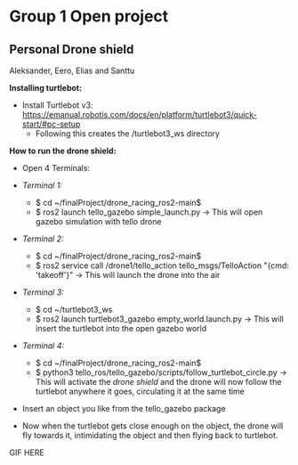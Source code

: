 # Group 1 Open project
## Personal Drone shield

Aleksander, Eero, Elias and Santtu

**Installing turtlebot:**

- Install Turtlebot v3: https://emanual.robotis.com/docs/en/platform/turtlebot3/quick-start/#pc-setup
    - Following this creates the /turtlebot3_ws directory

**How to run the drone shield:**

- Open 4 Terminals:
- *Terminal 1:*
    - $ cd ~/finalProject/drone_racing_ros2-main$
    - $ ros2 launch tello_gazebo simple_launch.py -> This will open gazebo simulation with tello drone

 - *Terminal 2:*
    - $ cd ~/finalProject/drone_racing_ros2-main$
    - $ ros2 service call /drone1/tello_action tello_msgs/TelloAction "{cmd: 'takeoff'}" -> This will launch the drone into the air

 - *Terminal 3:*
    - $ cd ~/turtlebot3_ws
    - $ ros2 launch turtlebot3_gazebo empty_world.launch.py -> This will insert the turtlebot into the open gazebo world

 - *Terminal 4:*
    - $ cd ~/finalProject/drone_racing_ros2-main$
    - $ python3 tello_ros/tello_gazebo/scripts/follow_turtlebot_circle.py -> This will activate the *drone shield* and the drone will now follow the turtlebot anywhere it goes, circulating it at the same time


- Insert an object you like from the tello_gazebo package
- Now when the turtlebot gets close enough on the object, the drone will fly towards it, intimidating the object and then flying back to turtlebot.

GIF HERE

